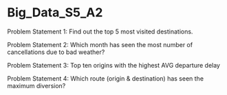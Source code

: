 # Big_Data_S5_A2


Problem Statement 1: Find out the top 5 most visited destinations.

Problem Statement 2: Which month has seen the most number of cancellations due to bad weather?

Problem Statement 3: Top ten origins with the highest AVG departure delay

Problem Statement 4: Which route (origin & destination) has seen the maximum diversion?
